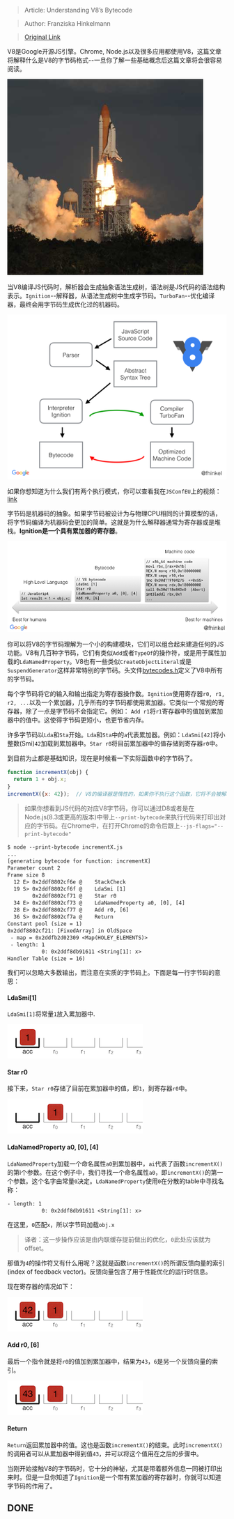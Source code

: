 > Article: Understanding V8’s Bytecode

> Author: Franziska Hinkelmann

> [Original Link](https://medium.com/dailyjs/understanding-v8s-bytecode-317d46c94775)



V8是Google开源JS引擎。Chrome, Node.js以及很多应用都使用V8，这篇文章将解释什么是V8的字节码格式--一旦你了解一些基础概念后这篇文章将会很容易阅读。

![1](https://github.com/RogerZZZZZ/V8-blog/raw/master/Understanding-V8's-Bytecode/img/1.png)

当V8编译JS代码时，解析器会生成抽象语法生成树，语法树是JS代码的语法结构表示。`Ignition`--解释器，从语法生成树中生成字节码。`TurboFan`--优化编译器，最终会用字节码生成优化过的机器码。

![2](https://github.com/RogerZZZZZ/V8-blog/raw/master/Understanding-V8's-Bytecode/img/2.png)

如果你想知道为什么我们有两个执行模式，你可以查看我在`JSConfEU`上的视频： [link](https://www.youtube.com/watch?v=p-iiEDtpy6I)

字节码是机器码的抽象。如果字节码被设计为与物理CPU相同的计算模型的话，将字节码编译为机器码会更加的简单。这就是为什么解释器通常为寄存器或是堆栈。**Ignition是一个具有累加器的寄存器**。

![3](https://github.com/RogerZZZZZ/V8-blog/raw/master/Understanding-V8's-Bytecode/img/3.png)

你可以将V8的字节码理解为一个小的构建模块，它们可以组合起来建造任何的JS功能。V8有几百种字节码，它们有类似`Add`或者`TypeOf`的操作符，或是用于属性加载的`LdaNamedProperty`。V8也有一些类似`CreateObjectLiteral`或是`SuspendGenerator`这样非常特别的字节码。头文件[bytecodes.h](https://github.com/v8/v8/blob/master/src/interpreter/bytecodes.h)定义了V8中所有的字节码。

每个字节码将它的输入和输出指定为寄存器操作数。`Ignition`使用寄存器`r0, r1, r2, ...`以及一个累加器，几乎所有的字节码都使用累加器。它类似一个常规的寄存器，除了一点是字节码不会指定它。例如： `Add r1`将`r1`寄存器中的值加到累加器中的值中。这使得字节码更短小，也更节省内存。

许多字节码以`Lda`和`Sta`开始。`Lda`和`Sta`中的`a`代表累加器。例如：`LdaSmi[42]`将小整数(Smi)`42`加载到累加器中。`Star r0`将目前累加器中的值存储到寄存器`r0`中。

到目前为止都是基础知识，现在是时候看一下实际函数中的字节码了。

```javascript
function incrementX(obj) {
  return 1 + obj.x;
}
incrementX({x: 42});  // V8的编译器是惰性的，如果你不执行这个函数，它将不会被解释。
```

> 如果你想看到JS代码的对应V8字节码，你可以通过D8或者是在Node.js(8.3或更高的版本)中带上`--print-bytecode`来执行代码来打印出对应的字节码。在Chrome中，在打开Chrome的命令后跟上`--js-flags="--print-bytecode"`

```shell
$ node --print-bytecode incrementX.js
...
[generating bytecode for function: incrementX]
Parameter count 2
Frame size 8
  12 E> 0x2ddf8802cf6e @    StackCheck
  19 S> 0x2ddf8802cf6f @    LdaSmi [1]
        0x2ddf8802cf71 @    Star r0
  34 E> 0x2ddf8802cf73 @    LdaNamedProperty a0, [0], [4]
  28 E> 0x2ddf8802cf77 @    Add r0, [6]
  36 S> 0x2ddf8802cf7a @    Return
Constant pool (size = 1)
0x2ddf8802cf21: [FixedArray] in OldSpace
 - map = 0x2ddfb2d02309 <Map(HOLEY_ELEMENTS)>
 - length: 1
           0: 0x2ddf8db91611 <String[1]: x>
Handler Table (size = 16)
```

我们可以忽略大多数输出，而注意在实质的字节码上。下面是每一行字节码的意思：

#### LdaSmi[1]

`LdaSmi[1]`将常量`1`放入累加器中.

![4](https://github.com/RogerZZZZZ/V8-blog/raw/master/Understanding-V8's-Bytecode/img/4.png)


#### Star r0

接下来，`Star r0`存储了目前在累加器中的值，即`1`，到寄存器`r0`中。

![5](https://github.com/RogerZZZZZ/V8-blog/raw/master/Understanding-V8's-Bytecode/img/5.png)


#### LdaNamedProperty a0, [0], [4]

`LdaNamedProperty`加载一个命名属性`a0`到累加器中，`ai`代表了函数`incrementX()`的第i个参数。在这个例子中，我们寻找一个命名属性`a0`，即`incrementX()`的第一个参数。这个名字由常量`0`决定。`LdaNamedProperty`使用`0`在分散的table中寻找名称：

```shell
- length: 1
           0: 0x2ddf8db91611 <String[1]: x>
```

在这里，`0`匹配`x`，所以字节码加载`obj.x`

> 译者：这一步操作应该是由内联缓存提前做出的优化，`0`此处应该就为offset。

那值为`4`的操作符又有什么用呢？这就是函数`incrementX()`的所谓反馈向量的索引(index of feedback vector)。反馈向量包含了用于性能优化的运行时信息。

现在寄存器的情况如下：

![6](https://github.com/RogerZZZZZ/V8-blog/raw/master/Understanding-V8's-Bytecode/img/6.png)


#### Add r0, [6]

最后一个指令就是将`r0`的值加到累加器中，结果为`43`，`6`是另一个反馈向量的索引。

![7](https://github.com/RogerZZZZZ/V8-blog/raw/master/Understanding-V8's-Bytecode/img/7.png)


#### Return

`Return`返回累加器中的值。这也是函数`incrementX()`的结束。此时`incrementX()`的调用者可以从累加器中得到值`43`，并可以将这个值用在之后的步骤中。


当刚开始接触V8的字节码时，它十分的神秘，尤其是带着额外信息一同被打印出来时。但是一旦你知道了`Ignition`是一个带有累加器的寄存器时，你就可以知道字节码的作用了。


## DONE